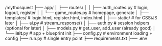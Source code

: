 /mythosquest
├── app/
│   ├── routes/
│   │   ├── auth_routes.py       # login, logout, register
│   │   └── game_routes.py       # homepage, generate
│   ├── templates/               # login.html, register.html, index.html
│   ├── static/                  # for CSS/JS later
│   ├── ai.py                    # stream_response()
│   ├── auth.py                  # session helpers (optional for later)
│   ├── models.py                # get_user, add_user (already good)
│   └── __init__.py              # app + blueprint init
├── config.py                    # environment loading + config
├── run.py                       # single entry point
├── requirements.txt
├── .env

